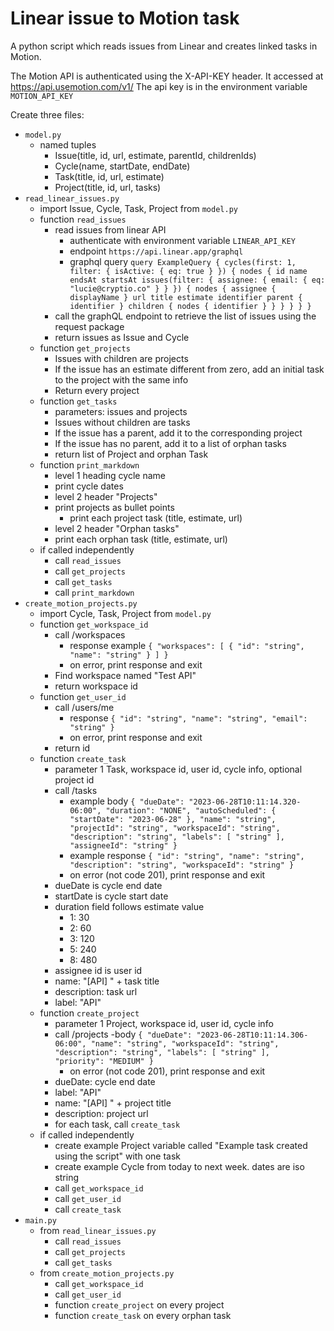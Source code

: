 # Linear issue to Motion task

A python script which reads issues from Linear and creates linked tasks in Motion.



The Motion API is authenticated using the X-API-KEY header. It accessed at https://api.usemotion.com/v1/
The api key is in the environment variable `MOTION_API_KEY`

Create three files:

- `model.py`
	- named tuples
		- Issue(title, id, url, estimate, parentId, childrenIds)
		- Cycle(name, startDate, endDate)
		- Task(title, id, url, estimate)
		- Project(title, id, url, tasks)
- `read_linear_issues.py`
	- import Issue, Cycle, Task, Project from `model.py`
	- function `read_issues`
		- read issues from linear API
			- authenticate with  environment variable `LINEAR_API_KEY`
			- endpoint `https://api.linear.app/graphql`
			- graphql query `query ExampleQuery { cycles(first: 1, filter: { isActive: { eq: true } }) { nodes { id name endsAt startsAt issues(filter: { assignee: { email: { eq: "lucie@cryptio.co" } } }) { nodes { assignee { displayName } url title estimate identifier parent { identifier } children { nodes { identifier } } } } } }`
		- call the graphQL endpoint to retrieve the list of issues using the request package
		- return issues as Issue and Cycle
	- function `get_projects`
		- Issues with children are projects
		- If the issue has an estimate different from zero, add an initial task to the project with the same info
		- Return every project
	- function `get_tasks`
	 	- parameters: issues and projects
		- Issues without children are tasks
		- If the issue has a parent, add it to the corresponding project
		- If the issue has no parent, add it to a list of orphan tasks
		- return list of Project and orphan Task
	- function `print_markdown`
		- level 1 heading cycle name
		- print cycle dates
		- level 2 header "Projects"
		- print projects as bullet points
			- print each project task (title, estimate, url)
		- level 2 header "Orphan tasks"
		- print each orphan task (title, estimate, url)
	- if called independently
		- call `read_issues`
		- call `get_projects`
		- call `get_tasks`
		- call `print_markdown`
- `create_motion_projects.py`
	- import Cycle, Task, Project from `model.py`
	- function `get_workspace_id`
		- call /workspaces
			- response example `{ "workspaces": [ { "id": "string", "name": "string" } ] }`
			- on error, print response and exit
		- Find workspace named "Test API"
		- return workspace id
	- function `get_user_id`
		- call /users/me
			- response `{ "id": "string", "name": "string", "email": "string" }`
			- on error, print response and exit
		- return id
	- function `create_task`
		- parameter 1 Task, workspace id, user id, cycle info, optional project id
		- call /tasks
			- example body `{ "dueDate": "2023-06-28T10:11:14.320-06:00", "duration": "NONE", "autoScheduled": { "startDate": "2023-06-28" }, "name": "string", "projectId": "string", "workspaceId": "string", "description": "string", "labels": [ "string" ], "assigneeId": "string" }`
			- example response `{ "id": "string", "name": "string", "description": "string", "workspaceId": "string" }`
			- on error (not code 201), print response and exit
		- dueDate is cycle end date
		- startDate is cycle start date
		- duration field follows estimate value
			- 1: 30
			- 2: 60
			- 3: 120
			- 5: 240
			- 8: 480
		- assignee id is user id
		- name: "[API] " +  task title
		- description: task url
		- label: "API"
	- function `create_project`
		- parameter 1 Project, workspace id, user id, cycle info
		- call /projects
			-body `{ "dueDate": "2023-06-28T10:11:14.306-06:00", "name": "string", "workspaceId": "string", "description": "string", "labels": [ "string" ],  "priority": "MEDIUM" }`
			- on error (not code 201), print response and exit
		- dueDate: cycle end date
		- label: "API"
		- name: "[API] " + project title
		- description: project url
		- for each task, call `create_task`
	- if called independently
		- create example Project variable called "Example task created using the script" with one task
		- create example Cycle from today to next week. dates are iso string
		- call `get_workspace_id`
		- call `get_user_id`
		- call `create_task`
- `main.py`
	- from `read_linear_issues.py`
		- call `read_issues`
		- call `get_projects`
		- call `get_tasks`
	- from `create_motion_projects.py`
		- call `get_workspace_id`
		- call `get_user_id`
		- function `create_project` on every project
		- function `create_task` on every orphan task
